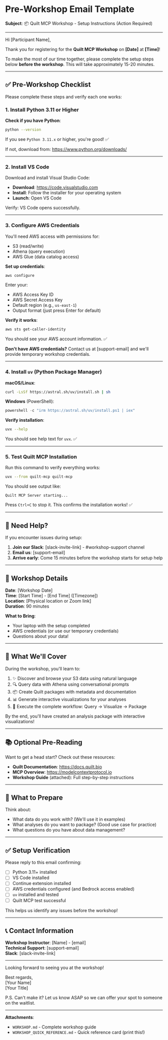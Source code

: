 # Pre-Workshop Email Template

**Subject**: 📦 Quilt MCP Workshop - Setup Instructions (Action Required)

---

Hi [Participant Name],

Thank you for registering for the **Quilt MCP Workshop** on **[Date]** at **[Time]**!

To make the most of our time together, please complete the setup steps below **before the workshop**. This will take approximately 15-20 minutes.

---

## ✅ Pre-Workshop Checklist

Please complete these steps and verify each one works:

### 1. Install Python 3.11 or Higher

**Check if you have Python**:
```bash
python --version
```

If you see `Python 3.11.x` or higher, you're good! ✅

If not, download from: https://www.python.org/downloads/

---

### 2. Install VS Code

Download and install Visual Studio Code:
- **Download**: https://code.visualstudio.com
- **Install**: Follow the installer for your operating system
- **Launch**: Open VS Code

Verify: VS Code opens successfully.

---

### 3. Configure AWS Credentials

You'll need AWS access with permissions for:
- S3 (read/write)
- Athena (query execution)
- AWS Glue (data catalog access)

**Set up credentials**:
```bash
aws configure
```

Enter your:
- AWS Access Key ID
- AWS Secret Access Key
- Default region (e.g., `us-east-1`)
- Output format (just press Enter for default)

**Verify it works**:
```bash
aws sts get-caller-identity
```

You should see your AWS account information. ✅

**Don't have AWS credentials?** Contact us at [support-email] and we'll provide temporary workshop credentials.

---

### 4. Install `uv` (Python Package Manager)

**macOS/Linux**:
```bash
curl -LsSf https://astral.sh/uv/install.sh | sh
```

**Windows** (PowerShell):
```powershell
powershell -c "irm https://astral.sh/uv/install.ps1 | iex"
```

**Verify installation**:
```bash
uvx --help
```

You should see help text for `uvx`. ✅

---

### 5. Test Quilt MCP Installation

Run this command to verify everything works:

```bash
uvx --from quilt-mcp quilt-mcp
```

You should see output like:
```
Quilt MCP Server starting...
```

Press `Ctrl+C` to stop it. This confirms the installation works! ✅

---

## 🚨 Need Help?

If you encounter issues during setup:

1. **Join our Slack**: [slack-invite-link] - #workshop-support channel
2. **Email us**: [support-email]
3. **Arrive early**: Come 15 minutes before the workshop starts for setup help

---

## 📅 Workshop Details

**Date**: [Workshop Date]  
**Time**: [Start Time] - [End Time] ([Timezone])  
**Location**: [Physical location or Zoom link]  
**Duration**: 90 minutes

**What to Bring**:
- Your laptop with the setup completed
- AWS credentials (or use our temporary credentials)
- Questions about your data!

---

## 📖 What We'll Cover

During the workshop, you'll learn to:

1. ✨ Discover and browse your S3 data using natural language
2. 🔍 Query data with Athena using conversational prompts
3. 📦 Create Quilt packages with metadata and documentation
4. 📊 Generate interactive visualizations for your analyses
5. 🚀 Execute the complete workflow: Query → Visualize → Package

By the end, you'll have created an analysis package with interactive visualizations!

---

## 📚 Optional Pre-Reading

Want to get a head start? Check out these resources:

- **Quilt Documentation**: https://docs.quilt.bio
- **MCP Overview**: https://modelcontextprotocol.io
- **Workshop Guide** (attached): Full step-by-step instructions

---

## 🎯 What to Prepare

Think about:
- What data do you work with? (We'll use it in examples)
- What analyses do you want to package? (Good use case for practice)
- What questions do you have about data management?

---

## ✅ Setup Verification

Please reply to this email confirming:
- [ ] Python 3.11+ installed
- [ ] VS Code installed
- [ ] Continue extension installed
- [ ] AWS credentials configured (and Bedrock access enabled)
- [ ] `uv` installed and tested
- [ ] Quilt MCP test successful

This helps us identify any issues before the workshop!

---

## 📞 Contact Information

**Workshop Instructor**: [Name] - [email]  
**Technical Support**: [support-email]  
**Slack**: [slack-invite-link]

---

Looking forward to seeing you at the workshop!

Best regards,  
[Your Name]  
[Your Title]

P.S. Can't make it? Let us know ASAP so we can offer your spot to someone on the waitlist.

---

**Attachments**:
- `WORKSHOP.md` - Complete workshop guide
- `WORKSHOP_QUICK_REFERENCE.md` - Quick reference card (print this!)


